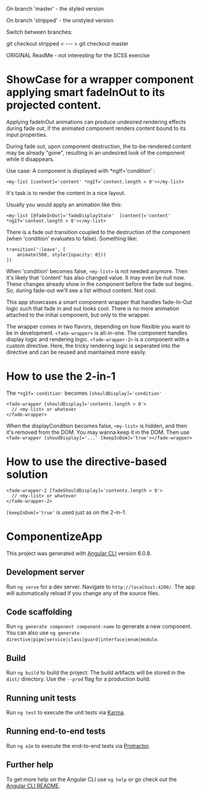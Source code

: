 On branch 'master' - the styled version


On branch 'stripped' - the unstyled version



Switch between branches:

git checkout stripped       < --- >       git checkout master













ORIGINAL ReadMe - not interesting for the SCSS exercise


# ShowCase for a wrapper component applying smart fadeInOut to its projected content.

Applying fadeInOut animations can produce undesired rendering effects during fade out, if the animated component renders content bound to its input properties.

During fade out, upon component destruction, the to-be-rendered content may be already "gone", resulting in an undesired look of the component while it disappears.

Use case:
A component is displayed with *ngIf='condition' : 

`<my-list [content]='content' *ngIf='content.length > 0'></my-list>`

It's task is to render the content in a nice layout.

Usually you would apply an animation like this:

`<my-list [@fadeInOut]='fadeDisplayState' 
          [content]='content' *ngIf='content.length > 0'></my-list>`

There is a fade out transition coupled to the destruction of the component (when 'condition' evaluates to false).
Something like:

```
transition(':leave', [
    animate(500, style({opacity: 0}))
])
```

When 'condition' becomes false, `<my-list>` is not needed anymore. Then it's likely that 'content' has also changed value. It may even be null now. These changes already show in the component before the fade out begins. So, during fade-out we'll see a list without content. Not cool.

This app showcases a smart component wrapper that handles fade-In-Out logic such that fade in and out looks cool. There is no more animation attached to the initial component, but only to the wrapper.

The wrapper comes in two flavors, depending on how flexible you want to be in development.
`<fade-wrapper>`  is all-in-one. The component handles display logic and rendering logic.
`<fade-wrapper-2>`  is a component with a custom directive. Here, the tricky rendering logic is seperated into the directive and can be reused and maintained more easily.

# How to use the 2-in-1

The `*ngIf='condition'` becomes `[shouldDisplay]='condition'`

```
<fade-wrapper [shouldDisplay]='contents.length > 0'>
  // <my-list> or whatever
</fade-wrapper>
```

When the displayCondition becomes false, `<my-list>` is hidden, and then it's removed from the DOM.
You may wanna keep it in the DOM. 
Then use `<fade-wrapper [shoudDisplay]='...' [keepInDom]='true'></fade-wrapper>`

# How to use the directive-based solution

```
<fade-wrapper-2 [fadeShouldDisplay]='contents.length > 0'>
  // <my-list> or whatever
</fade-wrapper-2>
```
`[keepInDom]='true'` is used just as on the 2-in-1.


# ComponentizeApp

This project was generated with [Angular CLI](https://github.com/angular/angular-cli) version 6.0.8.

## Development server

Run `ng serve` for a dev server. Navigate to `http://localhost:4200/`. The app will automatically reload if you change any of the source files.

## Code scaffolding

Run `ng generate component component-name` to generate a new component. You can also use `ng generate directive|pipe|service|class|guard|interface|enum|module`.

## Build

Run `ng build` to build the project. The build artifacts will be stored in the `dist/` directory. Use the `--prod` flag for a production build.

## Running unit tests

Run `ng test` to execute the unit tests via [Karma](https://karma-runner.github.io).

## Running end-to-end tests

Run `ng e2e` to execute the end-to-end tests via [Protractor](http://www.protractortest.org/).

## Further help

To get more help on the Angular CLI use `ng help` or go check out the [Angular CLI README](https://github.com/angular/angular-cli/blob/master/README.md).
